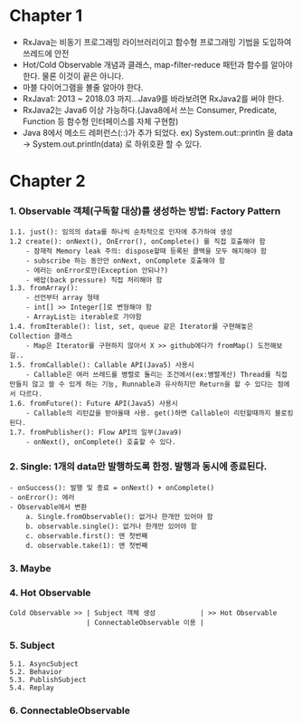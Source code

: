 # Chapter 1
- RxJava는 비동기 프로그래밍 라이브러리이고 함수형 프로그래밍 기법을 도입하여 쓰레드에 안전
- Hot/Cold Observable 개념과 클래스, map-filter-reduce 패턴과 함수를 알아야 한다. 물론 이것이 끝은 아니다.
- 마블 다이어그램을 볼줄 알아야 한다.
- RxJava1: 2013 ~ 2018.03 까지...Java9를 바라보려면 RxJava2를 써야 한다.
- RxJava2는 Java6 이상 가능하다.(Java8에서 쓰는 Consumer, Predicate, Function 등 함수형 인터페이스를 자체 구현함)
- Java 8에서 메소드 레퍼런스(::)가 추가 되었다.
  ex) System.out::println 을
        data -> System.out.println(data) 로 하위호환 할 수 있다.


# Chapter 2
### 1. Observable 객체(구독할 대상)를 생성하는 방법: Factory Pattern
	1.1. just(): 임의의 data를 하나씩 순차적으로 인자에 추가하여 생성
	1.2 create(): onNext(), OnError(), onComplete() 를 직접 호출해야 함
		- 잠재적 Memory leak 주의: dispose할때 등록된 콜백을 모두 해지해야 함
		- subscribe 하는 동안만 onNext, onComplete 호출해야 함
		- 에러는 onError로만(Exception 안되나?)
		- 배압(back pressure) 직접 처리해야 함
	1.3. fromArray():
		- 선언부터 array 형태
		- int[] >> Integer[]로 변형해야 함
		- ArrayList는 iterable로 가야함
	1.4. fromIterable(): list, set, queue 같은 Iterator를 구현해놓은 Collection 클래스
		- Map은 Iterator를 구현하지 않아서 X >> github에다가 fromMap() 도전해보길..
	1.5. fromCallable(): Callable API(Java5) 사용시
		- Callable은 여러 쓰레드를 병렬로 돌리는 조건에서(ex:병렬계산) Thread를 직접 만들지 않고 쓸 수 있게 하는 기능, Runnable과 유사하지만 Return을 할 수 있다는 점에서 다르다.
	1.6. fromFuture(): Future API(Java5) 사용시
		- Callable의 리턴값을 받아올때 사용. get()하면 Callable이 리턴할때까지 블로킹 된다.
	1.7. fromPublisher(): Flow API의 일부(Java9)
		- onNext(), onComplete() 호출할 수 있다.

### 2. Single: 1개의 data만 발행하도록 한정. 발행과 동시에 종료된다.
	- onSuccess(): 발행 및 종료 = onNext() + onComplete()
	- onError(): 에러
	- Observable에서 변환
		a. Single.fromObservable(): 없거나 한개만 있어야 함
		b. observable.single(): 없거나 한개만 있어야 함
		c. observable.first(): 맨 첫번째
		d. observable.take(1): 맨 첫번째


### 3. Maybe

### 4. Hot Observable
	Cold Observable >> | Subject 객체 생성           | >> Hot Observable
	                   | ConnectableObservable 이용 |
### 5. Subject
	5.1. AsyncSubject
	5.2. Behavior
	5.3. PublishSubject
	5.4. Replay

### 6. ConnectableObservable